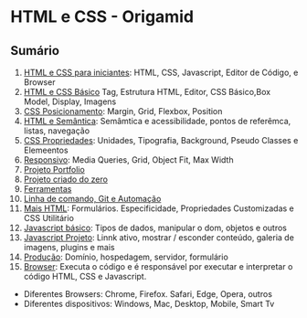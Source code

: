 # HTML e CSS - Origamid
## Sumário
1. [HTML e CSS para iniciantes](): HTML, CSS, Javascript, Editor de Código, e Browser
2. [HTML e CSS Básico]() Tag, Estrutura HTML, Editor, CSS Básico,Box Model, Display, Imagens 
3. [CSS Posicionamento](): Margin, Grid, Flexbox, Position
4. [HTML e Semântica](): Semâmtica e acessibilidade, pontos de referêmca, listas, navegação 
5. [CSS Propriedades](): Unidades, Tipografia, Background, Pseudo Classes e Elemeentos
6. [Responsivo](): Media Queries, Grid, Object Fit, Max Width
7. [Projeto Portfolio]() 
8. [Projeto criado do zero]()
9. [Ferramentas]()
10. [Linha de comando, Git e Automação]()
11. [Mais HTML](): Formulários.  Especificidade, Propriedades Customizadas e CSS Utilitário 
12. [Javascript básico](): Tipos de dados, manipular o dom, objetos e outros 
13. [Javascript Projeto](): Linnk ativo, mostrar / esconder conteúdo, galeria de imagens, plugins e mais 
14. [Produção](): Domínio, hospedagem, servidor, formulário 
15. [Browser](): Executa o código e é responsável por executar e interpretar o código HTML, CSS e Javascript.

- Diferentes Browsers: Chrome, Firefox. Safari, Edge, Opera, outros
- Diferentes dispositivos: Windows, Mac, Desktop,  Mobile, Smart Tv 
